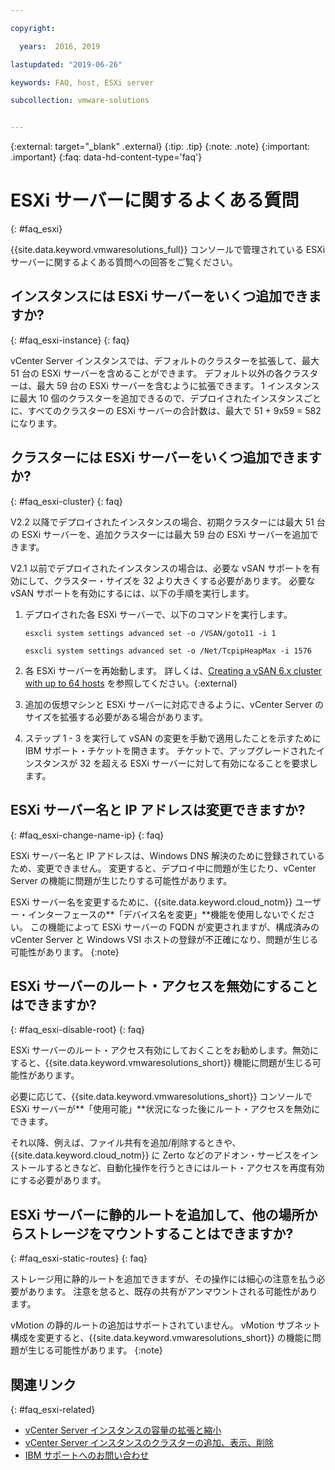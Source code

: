 ```yaml
---

copyright:

  years:  2016, 2019

lastupdated: "2019-06-26"

keywords: FAQ, host, ESXi server

subcollection: vmware-solutions


---
```


{:external: target="_blank" .external}
{:tip: .tip}
{:note: .note}
{:important: .important}
{:faq: data-hd-content-type='faq'}

# ESXi サーバーに関するよくある質問
{: #faq_esxi}

{{site.data.keyword.vmwaresolutions_full}} コンソールで管理されている ESXi サーバーに関するよくある質問への回答をご覧ください。

## インスタンスには ESXi サーバーをいくつ追加できますか?
{: #faq_esxi-instance}
{: faq}

vCenter Server インスタンスでは、デフォルトのクラスターを拡張して、最大 51 台の ESXi サーバーを含めることができます。 デフォルト以外の各クラスターは、最大 59 台の ESXi サーバーを含むように拡張できます。 1 インスタンスに最大 10 個のクラスターを追加できるので、デプロイされたインスタンスごとに、すべてのクラスターの ESXi サーバーの合計数は、最大で 51 + 9x59 = 582 になります。

## クラスターには ESXi サーバーをいくつ追加できますか?
{: #faq_esxi-cluster}
{: faq}

V2.2 以降でデプロイされたインスタンスの場合、初期クラスターには最大 51 台の ESXi サーバーを、追加クラスターには最大 59 台の ESXi サーバーを追加できます。

V2.1 以前でデプロイされたインスタンスの場合は、必要な vSAN サポートを有効にして、クラスター・サイズを 32 より大きくする必要があります。 必要な vSAN サポートを有効にするには、以下の手順を実行します。

1. デプロイされた各 ESXi サーバーで、以下のコマンドを実行します。

   `esxcli system settings advanced set -o /VSAN/goto11 -i 1`

   `esxcli system settings advanced set -o /Net/TcpipHeapMax -i 1576`

2. 各 ESXi サーバーを再始動します。 詳しくは、[Creating a vSAN 6.x cluster with up to 64 hosts](https://kb.vmware.com/s/article/2110081) を参照してください。{:external}
3. 追加の仮想マシンと ESXi サーバーに対応できるように、vCenter Server のサイズを拡張する必要がある場合があります。
4. ステップ 1 - 3 を実行して vSAN の変更を手動で適用したことを示すために IBM サポート・チケットを開きます。 チケットで、アップグレードされたインスタンスが 32 を超える ESXi サーバーに対して有効になることを要求します。

## ESXi サーバー名と IP アドレスは変更できますか?
{: #faq_esxi-change-name-ip}
{: faq}

ESXi サーバー名と IP アドレスは、Windows DNS 解決のために登録されているため、変更できません。 変更すると、デプロイ中に問題が生じたり、vCenter Server の機能に問題が生じたりする可能性があります。

ESXi サーバー名を変更するために、{{site.data.keyword.cloud_notm}} ユーザー・インターフェースの**「デバイス名を変更」**機能を使用しないでください。 この機能によって ESXi サーバーの FQDN が変更されますが、構成済みの vCenter Server と Windows VSI ホストの登録が不正確になり、問題が生じる可能性があります。
{:note}

## ESXi サーバーのルート・アクセスを無効にすることはできますか?
{: #faq_esxi-disable-root}
{: faq}

ESXi サーバーのルート・アクセス有効にしておくことをお勧めします。無効にすると、{{site.data.keyword.vmwaresolutions_short}} 機能に問題が生じる可能性があります。

必要に応じて、{{site.data.keyword.vmwaresolutions_short}} コンソールで ESXi サーバーが**「使用可能」**状況になった後にルート・アクセスを無効にできます。

それ以降、例えば、ファイル共有を追加/削除するときや、{{site.data.keyword.cloud_notm}} に Zerto などのアドオン・サービスをインストールするときなど、自動化操作を行うときにはルート・アクセスを再度有効にする必要があります。

## ESXi サーバーに静的ルートを追加して、他の場所からストレージをマウントすることはできますか?
{: #faq_esxi-static-routes}
{: faq}

ストレージ用に静的ルートを追加できますが、その操作には細心の注意を払う必要があります。 注意を怠ると、既存の共有がアンマウントされる可能性があります。

vMotion の静的ルートの追加はサポートされていません。 vMotion サブネット構成を変更すると、{{site.data.keyword.vmwaresolutions_short}} の機能に問題が生じる可能性があります。
{:note}

## 関連リンク
{: #faq_esxi-related}

* [vCenter Server インスタンスの容量の拡張と縮小](/docs/services/vmwaresolutions/vcenter?topic=vmware-solutions-vc_addingremovingservers)
* [vCenter Server インスタンスのクラスターの追加、表示、削除](/docs/services/vmwaresolutions?topic=vmware-solutions-vc_hybrid_addingviewingclusters#vc_hybrid_addingviewingclusters)
* [IBM サポートへのお問い合わせ](/docs/services/vmwaresolutions/vmonic?topic=vmware-solutions-trbl_support)
